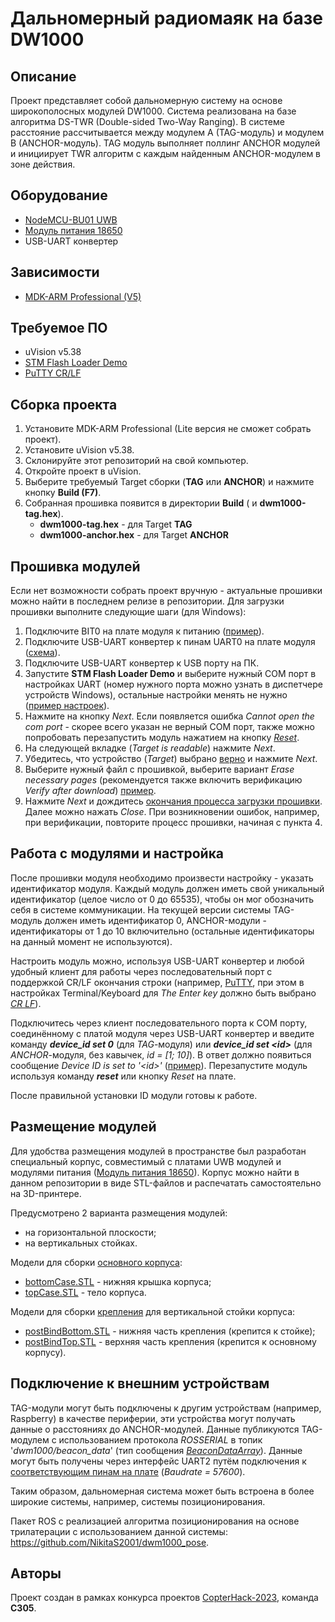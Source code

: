 # Дальномерный радиомаяк на базе DW1000

## Описание

Проект представляет собой дальномерную систему на основе широкополосных модулей DW1000. Система реализована на базе алгоритма DS-TWR (Double-sided Two-Way Ranging). В системе расстояние рассчитывается между модулем A (TAG-модуль) и модулем B (ANCHOR-модуль). TAG модуль выполняет поллинг ANCHOR модулей и инициирует TWR алгоритм с каждым найденным ANCHOR-модулем в зоне действия.

## Оборудование

- [NodeMCU-BU01 UWB](https://aliexpress.ru/item/1005001571575318.html)
- [Модуль питания 18650](https://aliexpress.ru/item/1005002567437294.html)
- USB-UART конвертер

## Зависимости

- [MDK-ARM Professional (V5)](https://www.keil.com/demo/eval/arm.htm)

## Требуемое ПО

- uVision v5.38
- [STM Flash Loader Demo](https://www.st.com/en/development-tools/flasher-stm32.html#get-software)
- [PuTTY CR/LF](https://www.grzegorz.net/pliki/putty-crlf.zip)

## Сборка проекта

1. Установите MDK-ARM Professional (Lite версия не сможет собрать проект).
2. Установите uVision v5.38.
3. Склонируйте этот репозиторий на свой компьютер.
4. Откройте проект в uVision.
5. Выберите требуемый Target сборки (**TAG** или **ANCHOR**) и нажмите кнопку **Build (F7)**.
6. Собранная прошивка появится в директории **Build** ( и **dwm1000-tag.hex**).
   - **dwm1000-tag.hex** - для Target **TAG**
   - **dwm1000-anchor.hex** - для Target **ANCHOR**

## Прошивка модулей

Если нет возможности собрать проект вручную - актуальные прошивки можно найти в последнем релизе в репозитории.
Для загрузки прошивки выполните следующие шаги (для Windows):

1. Подключите BIT0 на плате модуля к питанию ([пример](https://imgur.com/a/wGIee8n)).
2. Подключите USB-UART конвертер к пинам UART0 на плате модуля ([схема](https://imgur.com/a/axm2B0i)).
3. Подключите USB-UART конвертер к USB порту на ПК.
4. Запустите **STM Flash Loader Demo** и выберите нужный COM порт в настройках UART (номер нужного порта можно узнать в диспетчере устройств Windows), остальные настройки менять не нужно ([пример настроек](https://imgur.com/a/PkMRx6a)).
5. Нажмите на кнопку *Next*. Если появляется ошибка *Cannot open the com port* - скорее всего указан не верный COM порт, также можно попробовать перезапустить модуль нажатием на кнопку [*Reset*](https://imgur.com/a/UnVmjwr).
6. На следующей вкладке (*Target is readable*) нажмите *Next*.
7. Убедитесь, что устройство (*Target*) выбрано [верно](https://imgur.com/a/uEidQcN) и нажмите *Next*.
8. Выберите нужный файл с прошивкой, выберите вариант *Erase necessary pages* (рекомендуется также включить верификацию *Verify after download*) [пример](https://imgur.com/a/cx4S0in).
9. Нажмите *Next* и дождитесь [окончания процесса загрузки прошивки](https://imgur.com/a/233zFzv). Далее можно нажать *Close*. При возникновении ошибок, например, при верификации, повторите процесс прошивки, начиная с пункта 4.

## Работа с модулями и настройка

После прошивки модуля необходимо произвести настройку - указать идентификатор модуля. Каждый модуль должен иметь свой уникальный идентификатор (целое число от 0 до 65535), чтобы он мог обозначить себя в системе коммуникации. На текущей версии системы TAG-модуль должен иметь идентификатор 0, ANCHOR-модули - идентификаторы от 1 до 10 включительно (остальные идентификаторы на данный момент не используются).

Настроить модуль можно, используя USB-UART конвертер и любой удобный клиент для работы через последовательный порт с поддержкой CR/LF окончания строки (например, [PuTTY](https://www.grzegorz.net/pliki/putty-crlf.zip), при этом в настройках Terminal/Keyboard для *The Enter key* должно быть выбрано [*CR LF*](https://imgur.com/a/BsUUB0w)).

Подключитесь через клиент последовательного порта к COM порту, соединённому с платой модуля через USB-UART конвертер и введите команду ***device_id set 0*** (для *TAG*-модуля) или ***device_id set \<id\>*** (для *ANCHOR*-модуля, без кавычек, *id = [1; 10]*). В ответ должно появиться сообщение *Device ID is set to '\<id\>'* ([пример](https://imgur.com/a/QvDkmbL)). Перезапустите модуль используя команду ***reset*** или кнопку *Reset* на плате.

После правильной установки ID модули готовы к работе.

## Размещение модулей

Для удобства размещения модулей в пространстве был разработан специальный корпус, совместимый с платами UWB модулей и модулями питания ([Модуль питания 18650](https://aliexpress.ru/item/1005002567437294.html)). Корпус можно найти в данном репозитории в виде STL-файлов и распечатать самостоятельно на 3D-принтере.

Предусмотрено 2 варианта размещения модулей:

- на горизонтальной плоскости;
- на вертикальных стойках.

Модели для сборки [основного корпуса](https://imgur.com/a/3Poopat):

- [bottomCase.STL](3D/bottomCase.STL) - нижняя крышка корпуса;
- [topCase.STL](3D/bottomCase.STL) - тело корпуса.

Модели для сборки [крепления](https://imgur.com/a/95MaVy1) для вертикальной стойки корпуса:

- [postBindBottom.STL](3D/postBindBottom.STL) - нижняя часть крепления (крепится к стойке);
- [postBindTop.STL](3D/postBindTop.STL) - верхняя часть крепления (крепится к основному корпусу).

## Подключение к внешним устройствам

TAG-модули могут быть подключены к другим устройствам (например, Raspberry) в качестве периферии, эти устройства могут получать данные о расстояниях до ANCHOR-модулей. Данные публикуются TAG-модулем с использованием протокола *ROSSERIAL* в топик '*dwm1000/beacon_data*' (тип сообщения [*BeaconDataArray*](https://github.com/NikitaS2001/dwm1000_pose/blob/main/msg/BeaconDataArray.msg)). Данные могут быть получены через интерфейс UART2 путём подключения к [соответствующим пинам на плате](https://imgur.com/a/1x2JMcx) (*Baudrate = 57600*).

Таким образом, дальномерная система может быть встроена в более широкие системы, например, системы позиционирования.

Пакет ROS с реализацией алгоритма позиционирования на основе трилатерации с использованием данной системы: https://github.com/NikitaS2001/dwm1000_pose.

## Авторы

Проект создан в рамках конкурса проектов [CopterHack-2023](https://github.com/CopterExpress/clover/blob/master/docs/ru/copterhack2023.md), команда **C305**.
